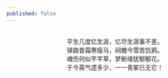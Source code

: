 ```yaml
---
published: false
---
```


<br>
<div style="text-align:center;">
平生几度忆生涯，忆尽生涯事不差。
<br>
驿路昔霜寒瘦马，祠檐今雪苦饥鸦。
<br>
魂伤何似芊芊草，梦断缘犹郁郁花。
<br>
于今英气遗多少，一一青冢已无它！
</div>
